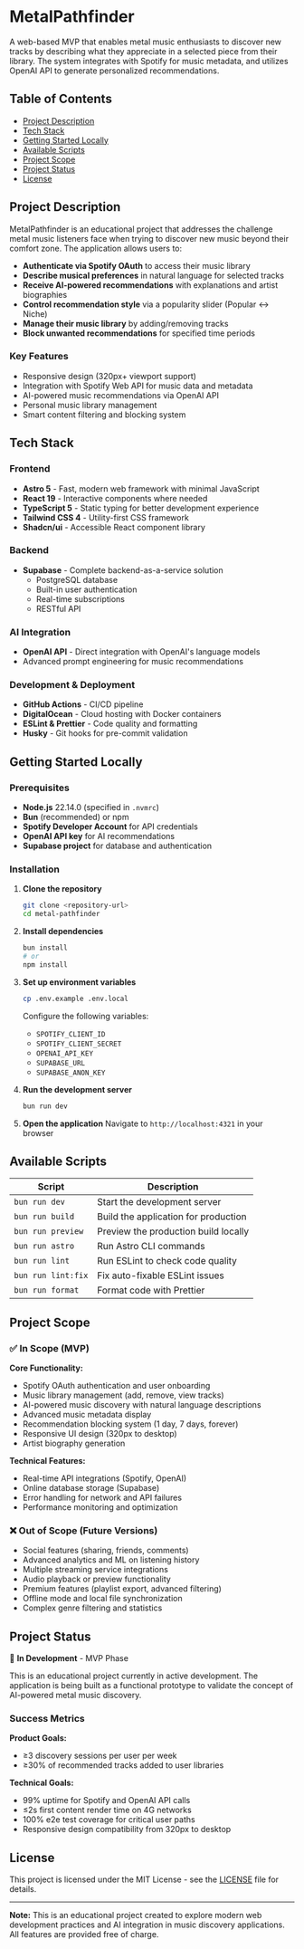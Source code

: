 # MetalPathfinder

A web-based MVP that enables metal music enthusiasts to discover new tracks by describing what they appreciate in a selected piece from their library. The system integrates with Spotify for music metadata, and utilizes OpenAI API to generate personalized recommendations.

## Table of Contents

- [Project Description](#project-description)
- [Tech Stack](#tech-stack)
- [Getting Started Locally](#getting-started-locally)
- [Available Scripts](#available-scripts)
- [Project Scope](#project-scope)
- [Project Status](#project-status)
- [License](#license)

## Project Description

MetalPathfinder is an educational project that addresses the challenge metal music listeners face when trying to discover new music beyond their comfort zone. The application allows users to:

- **Authenticate via Spotify OAuth** to access their music library
- **Describe musical preferences** in natural language for selected tracks
- **Receive AI-powered recommendations** with explanations and artist biographies
- **Control recommendation style** via a popularity slider (Popular ↔ Niche)
- **Manage their music library** by adding/removing tracks
- **Block unwanted recommendations** for specified time periods

### Key Features

- Responsive design (320px+ viewport support)
- Integration with Spotify Web API for music data and metadata
- AI-powered music recommendations via OpenAI API
- Personal music library management
- Smart content filtering and blocking system

## Tech Stack

### Frontend

- **Astro 5** - Fast, modern web framework with minimal JavaScript
- **React 19** - Interactive components where needed
- **TypeScript 5** - Static typing for better development experience
- **Tailwind CSS 4** - Utility-first CSS framework
- **Shadcn/ui** - Accessible React component library

### Backend

- **Supabase** - Complete backend-as-a-service solution
  - PostgreSQL database
  - Built-in user authentication
  - Real-time subscriptions
  - RESTful API

### AI Integration

- **OpenAI API** - Direct integration with OpenAI's language models
- Advanced prompt engineering for music recommendations

### Development & Deployment

- **GitHub Actions** - CI/CD pipeline
- **DigitalOcean** - Cloud hosting with Docker containers
- **ESLint & Prettier** - Code quality and formatting
- **Husky** - Git hooks for pre-commit validation

## Getting Started Locally

### Prerequisites

- **Node.js** 22.14.0 (specified in `.nvmrc`)
- **Bun** (recommended) or npm
- **Spotify Developer Account** for API credentials
- **OpenAI API key** for AI recommendations
- **Supabase project** for database and authentication

### Installation

1. **Clone the repository**

   ```bash
   git clone <repository-url>
   cd metal-pathfinder
   ```

2. **Install dependencies**

   ```bash
   bun install
   # or
   npm install
   ```

3. **Set up environment variables**

   ```bash
   cp .env.example .env.local
   ```

   Configure the following variables:

   - `SPOTIFY_CLIENT_ID`
   - `SPOTIFY_CLIENT_SECRET`
   - `OPENAI_API_KEY`
   - `SUPABASE_URL`
   - `SUPABASE_ANON_KEY`

4. **Run the development server**

   ```bash
   bun run dev
   ```

5. **Open the application**
   Navigate to `http://localhost:4321` in your browser

## Available Scripts

| Script             | Description                          |
| ------------------ | ------------------------------------ |
| `bun run dev`      | Start the development server         |
| `bun run build`    | Build the application for production |
| `bun run preview`  | Preview the production build locally |
| `bun run astro`    | Run Astro CLI commands               |
| `bun run lint`     | Run ESLint to check code quality     |
| `bun run lint:fix` | Fix auto-fixable ESLint issues       |
| `bun run format`   | Format code with Prettier            |

## Project Scope

### ✅ In Scope (MVP)

**Core Functionality:**

- Spotify OAuth authentication and user onboarding
- Music library management (add, remove, view tracks)
- AI-powered music discovery with natural language descriptions
- Advanced music metadata display
- Recommendation blocking system (1 day, 7 days, forever)
- Responsive UI design (320px to desktop)
- Artist biography generation

**Technical Features:**

- Real-time API integrations (Spotify, OpenAI)
- Online database storage (Supabase)
- Error handling for network and API failures
- Performance monitoring and optimization

### ❌ Out of Scope (Future Versions)

- Social features (sharing, friends, comments)
- Advanced analytics and ML on listening history
- Multiple streaming service integrations
- Audio playback or preview functionality
- Premium features (playlist export, advanced filtering)
- Offline mode and local file synchronization
- Complex genre filtering and statistics

## Project Status

🚧 **In Development** - MVP Phase

This is an educational project currently in active development. The application is being built as a functional prototype to validate the concept of AI-powered metal music discovery.

### Success Metrics

**Product Goals:**

- ≥3 discovery sessions per user per week
- ≥30% of recommended tracks added to user libraries

**Technical Goals:**

- 99% uptime for Spotify and OpenAI API calls
- ≤2s first content render time on 4G networks
- 100% e2e test coverage for critical user paths
- Responsive design compatibility from 320px to desktop

## License

This project is licensed under the MIT License - see the [LICENSE](LICENSE) file for details.

---

**Note:** This is an educational project created to explore modern web development practices and AI integration in music discovery applications. All features are provided free of charge.

